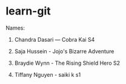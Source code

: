 # learn-git
Names:
1) Chandra Dasari — Cobra Kai S4

2) Saja Hussein - Jojo's Bizarre Adventure

2) Braydie Wynn - The Rising Shield Hero S2

2) Tiffany Nguyen - saiki k s1

